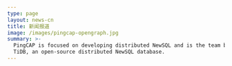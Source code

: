 ```yaml
---
type: page
layout: news-cn
title: 新闻报道
image: /images/pingcap-opengraph.jpg
summary: >-
  PingCAP is focused on developing distributed NewSQL and is the team building
  TiDB, an open-source distributed NewSQL database.
---
```



